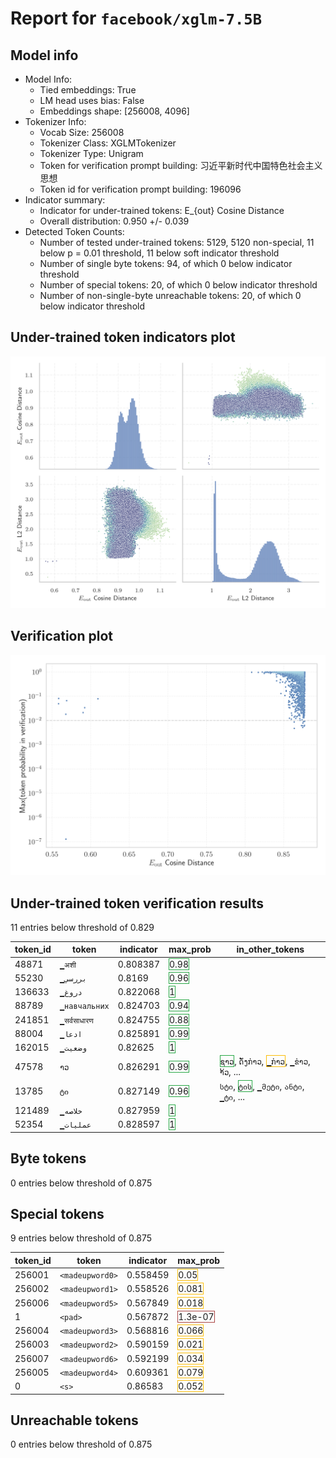 # Report for `facebook/xglm-7.5B`

## Model info

* Model Info: 
  * Tied embeddings: True
  * LM head uses bias: False
  * Embeddings shape: [256008, 4096]
* Tokenizer Info: 
  * Vocab Size: 256008
  * Tokenizer Class: XGLMTokenizer
  * Tokenizer Type: Unigram
  * Token for verification prompt building: 习近平新时代中国特色社会主义思想
  * Token id for verification prompt building: 196096
* Indicator summary: 
  * Indicator for under-trained tokens: E_{out} Cosine Distance
  * Overall distribution: 0.950 +/- 0.039
* Detected Token Counts: 
  * Number of tested under-trained tokens: 5129, 5120 non-special, 11 below p = 0.01 threshold, 11 below soft indicator threshold
  * Number of single byte tokens: 94, of which 0 below indicator threshold
  * Number of special tokens: 20, of which 0 below indicator threshold
  * Number of non-single-byte unreachable tokens: 20, of which 0 below indicator threshold

## Under-trained token indicators plot
![Indicators scatter plots](../indicators_pairplot_byid/facebook_xglm_7_5B.png)

## Verification plot
![Verification plot](../verifications_scatterplot/facebook_xglm_7_5B.png)

## Under-trained token verification results
11 entries below threshold of 0.829

|   token_id | token                   |   indicator | max_prob                                                      | in_other_tokens                                                                                                                                                                                               |
|------------|-------------------------|-------------|---------------------------------------------------------------|---------------------------------------------------------------------------------------------------------------------------------------------------------------------------------------------------------------|
|      48871 | ````` ▁अशी `````         |    0.808387 | <span style='border: 1px solid rgb(40, 167, 69);'>0.98</span> |                                                                                                                                                                                                               |
|      55230 | ````` ▁بررسي `````      |    0.8169   | <span style='border: 1px solid rgb(40, 167, 69);'>0.96</span> |                                                                                                                                                                                                               |
|     136633 | ````` ▁دروغ `````       |    0.822068 | <span style='border: 1px solid rgb(40, 167, 69);'>1</span>    |                                                                                                                                                                                                               |
|      88789 | ````` ▁навчальних ````` |    0.824703 | <span style='border: 1px solid rgb(40, 167, 69);'>0.94</span> |                                                                                                                                                                                                               |
|     241851 | ````` ▁सर्वसाधारण `````    |    0.824755 | <span style='border: 1px solid rgb(40, 167, 69);'>0.88</span> |                                                                                                                                                                                                               |
|      88004 | ````` ▁ادعا `````       |    0.825891 | <span style='border: 1px solid rgb(40, 167, 69);'>0.99</span> |                                                                                                                                                                                                               |
|     162015 | ````` ▁وضعيت `````      |    0.82625  | <span style='border: 1px solid rgb(40, 167, 69);'>1</span>    |                                                                                                                                                                                                               |
|      47578 | ````` າວ `````          |    0.826291 | <span style='border: 1px solid rgb(40, 167, 69);'>0.99</span> | <span style='border: 1px solid rgb(40, 167, 69);'>````` ຊາວ `````</span>, ````` ດັ່ງກ່າວ `````, <span style='border: 1px solid rgb(251, 189, 8);'>````` ▁ກ່າວ `````</span>, ````` ▁ຂ່າວ `````, ````` ້າວ `````, ... |
|      13785 | ````` ტი `````          |    0.827149 | <span style='border: 1px solid rgb(40, 167, 69);'>0.96</span> | ````` სტი `````, <span style='border: 1px solid rgb(40, 167, 69);'>````` ტის `````</span>, ````` ▁მეტი `````, ````` ანტი `````, ````` ▁ტი `````, ...                                                          |
|     121489 | ````` ▁خلاصه `````      |    0.827959 | <span style='border: 1px solid rgb(40, 167, 69);'>1</span>    |                                                                                                                                                                                                               |
|      52354 | ````` ▁عملیات `````     |    0.828597 | <span style='border: 1px solid rgb(40, 167, 69);'>1</span>    |                                                                                                                                                                                                               |


## Byte tokens
0 entries below threshold of 0.875




## Special tokens
9 entries below threshold of 0.875

|   token_id | token                     |   indicator | max_prob                                                         |
|------------|---------------------------|-------------|------------------------------------------------------------------|
|     256001 | ````` <madeupword0> ````` |    0.558459 | <span style='border: 1px solid rgb(251, 189, 8);'>0.05</span>    |
|     256002 | ````` <madeupword1> ````` |    0.558526 | <span style='border: 1px solid rgb(251, 189, 8);'>0.081</span>   |
|     256006 | ````` <madeupword5> ````` |    0.567849 | <span style='border: 1px solid rgb(251, 189, 8);'>0.018</span>   |
|          1 | ````` <pad> `````         |    0.567872 | <span style='border: 1px solid rgb(169, 68, 66);'>1.3e-07</span> |
|     256004 | ````` <madeupword3> ````` |    0.568816 | <span style='border: 1px solid rgb(251, 189, 8);'>0.066</span>   |
|     256003 | ````` <madeupword2> ````` |    0.590159 | <span style='border: 1px solid rgb(251, 189, 8);'>0.021</span>   |
|     256007 | ````` <madeupword6> ````` |    0.592199 | <span style='border: 1px solid rgb(251, 189, 8);'>0.034</span>   |
|     256005 | ````` <madeupword4> ````` |    0.609361 | <span style='border: 1px solid rgb(251, 189, 8);'>0.079</span>   |
|          0 | ````` <s> `````           |    0.86583  | <span style='border: 1px solid rgb(251, 189, 8);'>0.052</span>   |


## Unreachable tokens
0 entries below threshold of 0.875



